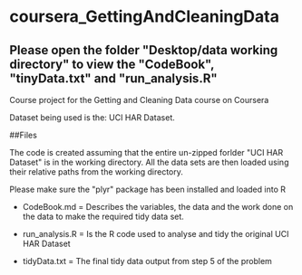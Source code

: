 # coursera_GettingAndCleaningData

## Please open the folder "Desktop/data working directory" to view the "CodeBook", "tinyData.txt" and "run_analysis.R"

Course project for the Getting and Cleaning Data course on Coursera

Dataset being used is the: UCI HAR Dataset.



##Files

The code is created assuming that the entire un-zipped forlder "UCI HAR Dataset" is in the working directory.
All the data sets are then loaded using their relative paths from the working directory.

Please make sure the "plyr" package has been installed and loaded into R

- CodeBook.md = 
Describes the variables, the data and the work done on the data to make the required tidy data set.

- run_analysis.R = 
Is the R code used to analyse and tidy the original UCI HAR Dataset

- tidyData.txt = 
The final tidy data output from step 5 of the problem


